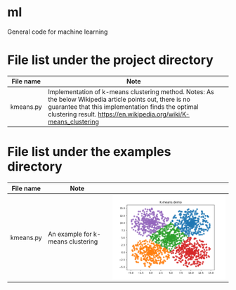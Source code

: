 # ml
General code for machine learning

# File list under the project directory

| File name | Note | |
|---|---|---|
| kmeans.py | Implementation of k-means clustering method. Notes: As the below Wikipedia article points out, there is no guarantee that this implementation finds the optimal clustering result. https://en.wikipedia.org/wiki/K-means_clustering | |

# File list under the examples directory

| File name | Note | |
|---|---|---|
| kmeans.py | An example for k-means clustering | ![sample](assets/images/k-means-demo.png)|

